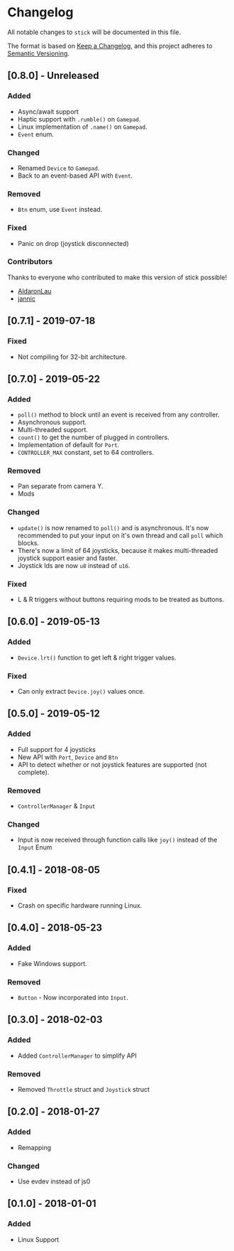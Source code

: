 # Changelog
All notable changes to `stick` will be documented in this file.

The format is based on [Keep a Changelog](https://keepachangelog.com/en/1.0.0/),
and this project adheres to [Semantic Versioning](https://jeronlau.tk/semver/).

## [0.8.0] - Unreleased
### Added
- Async/await support
- Haptic support with `.rumble()` on `Gamepad`.
- Linux implementation of `.name()` on `Gamepad`.
- `Event` enum.

### Changed
- Renamed `Device` to `Gamepad`.
- Back to an event-based API with `Event`.

### Removed
- `Btn` enum, use `Event` instead.

### Fixed
- Panic on drop (joystick disconnected)

### Contributors
Thanks to everyone who contributed to make this version of stick possible!

- [AldaronLau](https://github.com/AldaronLau)
- [jannic](https://github.com/jannic)

## [0.7.1] - 2019-07-18
### Fixed
- Not compiling for 32-bit architecture.

## [0.7.0] - 2019-05-22
### Added
- `poll()` method to block until an event is received from any controller.
- Asynchronous support.
- Multi-threaded support.
- `count()` to get the number of plugged in controllers.
- Implementation of default for `Port`.
- `CONTROLLER_MAX` constant, set to 64 controllers.

### Removed
- Pan separate from camera Y.
- Mods

### Changed
- `update()` is now renamed to `poll()` and is asynchronous.  It's now recommended to put your input on it's own thread and call `poll` which blocks.
- There's now a limit of 64 joysticks, because it makes multi-threaded joystick support easier and faster.
- Joystick Ids are now `u8` instead of `u16`.

### Fixed
- L & R triggers without buttons requiring mods to be treated as buttons.

## [0.6.0] - 2019-05-13
### Added
- `Device.lrt()` function to get left & right trigger values.

### Fixed
- Can only extract `Device.joy()` values once.

## [0.5.0] - 2019-05-12
### Added
- Full support for 4 joysticks
- New API with `Port`, `Device` and `Btn`
- API to detect whether or not joystick features are supported (not complete).

### Removed
- `ControllerManager` & `Input`

### Changed
- Input is now received through function calls like `joy()` instead of the `Input` Enum

## [0.4.1] - 2018-08-05
### Fixed
- Crash on specific hardware running Linux.

## [0.4.0] - 2018-05-23
### Added
- Fake Windows support.

### Removed
- `Button` - Now incorporated into `Input`.

## [0.3.0] - 2018-02-03
### Added
- Added `ControllerManager` to simplify API

### Removed
- Removed `Throttle` struct and `Joystick` struct

## [0.2.0] - 2018-01-27
### Added
- Remapping

### Changed
- Use evdev instead of js0

## [0.1.0] - 2018-01-01
### Added
- Linux Support
